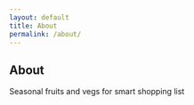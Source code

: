 ```yaml
---
layout: default
title: About
permalink: /about/
---
```

## About
Seasonal fruits and vegs for smart shopping list
